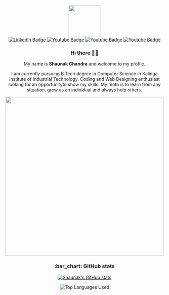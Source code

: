   <div align="center">
<div id="header">
<img src="https://media.giphy.com/media/M9gbBd9nbDrOTu1Mqx/giphy.gif" width="100">
</div>
<div id="badges">
<a href="https://www.linkedin.com/in/shaunak-chandra-6b3363215/">
  <img src="https://img.shields.io/badge/LinkedIn-blue?style=for-the-badge&amp;logo=linkedin&amp;logoColor=white" alt="LinkedIn Badge">
</a>
<a href="https://www.instagram.com/shaunak_chandra/">
  <img src="https://img.shields.io/badge/Instagram-red?style=for-the-badge&amp;logo=instagram&amp;logoColor=white" alt="Youtube Badge">
</a>
<a href="mailto:aqchandra15@gmail.com">
  <img src="https://img.shields.io/badge/Gmail-white?style=for-the-badge&amp;logo=gmail&amp;logoColor=red" alt="Youtube Badge">
</a>
<a href="https://leetcode.com/aqchandra15/">
  <img src="https://img.shields.io/badge/Leetcode-black?style=for-the-badge&amp;logo=leetcode&amp;logoColor=yellow" alt="Youtube Badge">
</a>
</div>
<h3 id="hi-there">Hi there 👋🎉</h3>
<p>My name is <strong>Shaunak Chandra</strong> and welcome to my profile.</p>
<p>I am currently pursuing B.Tech degree in Computer Science in Kalinga Institute of Industrial Technology. Coding and Web Designing enthusiast looking for an opportunityto show my skills. My moto is to learn from any situation, grow as an individual and always help others.</p>
<img src="https://media.giphy.com/media/L8K62iTDkzGX6/giphy.gif" width="500">
<h3 id="bar_chart-github-stats">:bar_chart: GitHub stats</h3>
<p><a href="https://github.com/Kingsky1t/github-readme-stats"><img src="https://github-readme-stats.vercel.app/api?username=Kingsky1t&amp;count_private=true&amp;show_icons=true&amp;theme=dark" alt="Shaunak's GitHub stats"></a></p>
<p><img src="https://github-readme-stats.vercel.app/api/top-langs/?username=Kingsky1t&amp;show_icons=true&amp;theme=dark" alt="Top Languages Used"></p>
</div>
